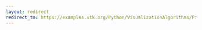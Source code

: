 ```yaml
---
layout: redirect
redirect_to: https://examples.vtk.org/Python/VisualizationAlgorithms/PineRootDecimation/
---
```

